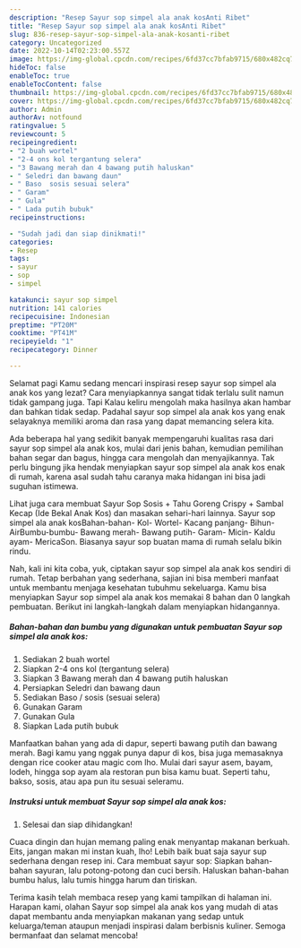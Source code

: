 ```yaml
---
description: "Resep Sayur sop simpel ala anak kosAnti Ribet"
title: "Resep Sayur sop simpel ala anak kosAnti Ribet"
slug: 836-resep-sayur-sop-simpel-ala-anak-kosanti-ribet
category: Uncategorized
date: 2022-10-14T02:23:00.557Z
image: https://img-global.cpcdn.com/recipes/6fd37cc7bfab9715/680x482cq70/sayur-sop-simpel-ala-anak-kos-foto-resep-utama.jpg
hideToc: false
enableToc: true
enableTocContent: false
thumbnail: https://img-global.cpcdn.com/recipes/6fd37cc7bfab9715/680x482cq70/sayur-sop-simpel-ala-anak-kos-foto-resep-utama.jpg
cover: https://img-global.cpcdn.com/recipes/6fd37cc7bfab9715/680x482cq70/sayur-sop-simpel-ala-anak-kos-foto-resep-utama.jpg
author: Admin
authorAv: notfound
ratingvalue: 5
reviewcount: 5
recipeingredient:
- "2 buah wortel"
- "2-4 ons kol tergantung selera"
- "3 Bawang merah dan 4 bawang putih haluskan"
- " Seledri dan bawang daun"
- " Baso  sosis sesuai selera"
- " Garam"
- " Gula"
- " Lada putih bubuk"
recipeinstructions:

- "Sudah jadi dan siap dinikmati!"
categories:
- Resep
tags:
- sayur
- sop
- simpel

katakunci: sayur sop simpel 
nutrition: 141 calories
recipecuisine: Indonesian
preptime: "PT20M"
cooktime: "PT41M"
recipeyield: "1"
recipecategory: Dinner

---
```



Selamat pagi Kamu sedang mencari inspirasi resep sayur sop simpel ala anak kos yang lezat? Cara menyiapkannya sangat tidak terlalu sulit namun tidak gampang juga. Tapi Kalau keliru mengolah maka hasilnya akan hambar dan bahkan tidak sedap. Padahal sayur sop simpel ala anak kos yang enak selayaknya memiliki aroma dan rasa yang dapat memancing selera kita.


Ada beberapa hal yang sedikit banyak mempengaruhi kualitas rasa dari sayur sop simpel ala anak kos, mulai dari jenis bahan, kemudian pemilihan bahan segar dan bagus, hingga cara mengolah dan menyajikannya. Tak perlu bingung jika hendak menyiapkan sayur sop simpel ala anak kos enak di rumah, karena asal sudah tahu caranya maka hidangan ini bisa jadi suguhan istimewa.

Lihat juga cara membuat Sayur Sop Sosis + Tahu Goreng Crispy + Sambal Kecap (Ide Bekal Anak Kos) dan masakan sehari-hari lainnya. Sayur sop simpel ala anak kosBahan-bahan- Kol- Wortel- Kacang panjang- Bihun- AirBumbu-bumbu- Bawang merah- Bawang putih- Garam- Micin- Kaldu ayam- MericaSon. Biasanya sayur sop buatan mama di rumah selalu bikin rindu.


Nah, kali ini kita coba, yuk, ciptakan sayur sop simpel ala anak kos sendiri di rumah. Tetap berbahan yang sederhana, sajian ini bisa memberi manfaat untuk membantu menjaga kesehatan tubuhmu sekeluarga. Kamu bisa menyiapkan Sayur sop simpel ala anak kos memakai 8 bahan dan 0 langkah pembuatan. Berikut ini langkah-langkah dalam menyiapkan hidangannya.

<!--inarticleads1-->

##### Bahan-bahan dan bumbu yang digunakan untuk pembuatan Sayur sop simpel ala anak kos:

1. Sediakan 2 buah wortel
1. Siapkan 2-4 ons kol (tergantung selera)
1. Siapkan 3 Bawang merah dan 4 bawang putih haluskan
1. Persiapkan  Seledri dan bawang daun
1. Sediakan  Baso / sosis (sesuai selera)
1. Gunakan  Garam
1. Gunakan  Gula
1. Siapkan  Lada putih bubuk


Manfaatkan bahan yang ada di dapur, seperti bawang putih dan bawang merah. Bagi kamu yang nggak punya dapur di kos, bisa juga memasaknya dengan rice cooker atau magic com lho. Mulai dari sayur asem, bayam, lodeh, hingga sop ayam ala restoran pun bisa kamu buat. Seperti tahu, bakso, sosis, atau apa pun itu sesuai seleramu. 

<!--inarticleads2-->

##### Instruksi untuk membuat Sayur sop simpel ala anak kos:


1. Selesai dan siap dihidangkan!

Cuaca dingin dan hujan memang paling enak menyantap makanan berkuah. Eits, jangan makan mi instan kuah, lho! Lebih baik buat saja sayur sup sederhana dengan resep ini. Cara membuat sayur sop: Siapkan bahan-bahan sayuran, lalu potong-potong dan cuci bersih. Haluskan bahan-bahan bumbu halus, lalu tumis hingga harum dan tiriskan. 

Terima kasih telah membaca resep yang kami tampilkan di halaman ini. Harapan kami, olahan Sayur sop simpel ala anak kos yang mudah di atas dapat membantu anda menyiapkan makanan yang sedap untuk keluarga/teman ataupun menjadi inspirasi dalam berbisnis kuliner. Semoga bermanfaat dan selamat mencoba!
